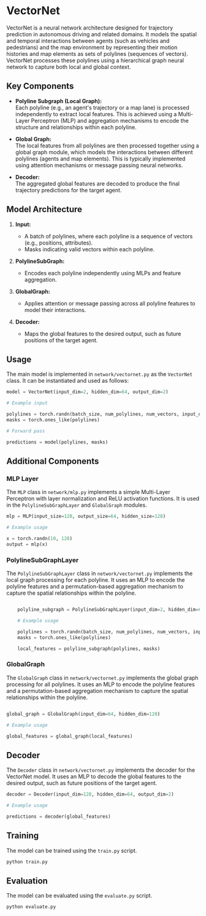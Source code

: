 # VectorNet

VectorNet is a neural network architecture designed for trajectory prediction in autonomous driving and related domains. It models the spatial and temporal interactions between agents (such as vehicles and pedestrians) and the map environment by representing their motion histories and map elements as sets of polylines (sequences of vectors). VectorNet processes these polylines using a hierarchical graph neural network to capture both local and global context.

## Key Components

- **Polyline Subgraph (Local Graph):**  
  Each polyline (e.g., an agent's trajectory or a map lane) is processed independently to extract local features. This is achieved using a Multi-Layer Perceptron (MLP) and aggregation mechanisms to encode the structure and relationships within each polyline.

- **Global Graph:**  
  The local features from all polylines are then processed together using a global graph module, which models the interactions between different polylines (agents and map elements). This is typically implemented using attention mechanisms or message passing neural networks.

- **Decoder:**  
  The aggregated global features are decoded to produce the final trajectory predictions for the target agent.

## Model Architecture

1. **Input:**  
   - A batch of polylines, where each polyline is a sequence of vectors (e.g., positions, attributes).
   - Masks indicating valid vectors within each polyline.

2. **PolylineSubGraph:**  
   - Encodes each polyline independently using MLPs and feature aggregation.

3. **GlobalGraph:**  
   - Applies attention or message passing across all polyline features to model their interactions.

4. **Decoder:**  
   - Maps the global features to the desired output, such as future positions of the target agent.

## Usage

The main model is implemented in `network/vectornet.py` as the `VectorNet` class. It can be instantiated and used as follows:

```python
model = VectorNet(input_dim=2, hidden_dim=64, output_dim=2)

# Example input

polylines = torch.randn(batch_size, num_polylines, num_vectors, input_dim)
masks = torch.ones_like(polylines)

# Forward pass

predictions = model(polylines, masks)
```

## Additional Components

### MLP Layer

The `MLP` class in `network/mlp.py` implements a simple Multi-Layer Perceptron with layer normalization and ReLU activation functions. It is used in the `PolylineSubGraphLayer` and `GlobalGraph` modules.

```python
mlp = MLP(input_size=128, output_size=64, hidden_size=128)

# Example usage

x = torch.randn(10, 128)
output = mlp(x)
```

### PolylineSubGraphLayer

The `PolylineSubGraphLayer` class in `network/vectornet.py` implements the local graph processing for each polyline. It uses an MLP to encode the polyline features and a permutation-based aggregation mechanism to capture the spatial relationships within the polyline.

```python

    polyline_subgraph = PolylineSubGraphLayer(input_dim=2, hidden_dim=64)

    # Example usage

    polylines = torch.randn(batch_size, num_polylines, num_vectors, input_dim)
    masks = torch.ones_like(polylines)

    local_features = polyline_subgraph(polylines, masks)
```

### GlobalGraph

The `GlobalGraph` class in `network/vectornet.py` implements the global graph processing for all polylines. It uses an MLP to encode the polyline features and a permutation-based aggregation mechanism to capture the spatial relationships within the polyline.

```python

global_graph = GlobalGraph(input_dim=64, hidden_dim=128)

# Example usage

global_features = global_graph(local_features)
```                     

## Decoder

The `Decoder` class in `network/vectornet.py` implements the decoder for the VectorNet model. It uses an MLP to decode the global features to the desired output, such as future positions of the target agent.

```python
decoder = Decoder(input_dim=128, hidden_dim=64, output_dim=2)

# Example usage

predictions = decoder(global_features)
```

## Training

The model can be trained using the `train.py` script.

```bash
python train.py
``` 

## Evaluation

The model can be evaluated using the `evaluate.py` script.

```bash 
python evaluate.py
``` 
